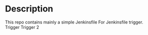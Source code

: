 # Description

This repo contains mainly a simple Jenkinsfile
For Jenkinsfile trigger.
Trigger
Trigger 2

